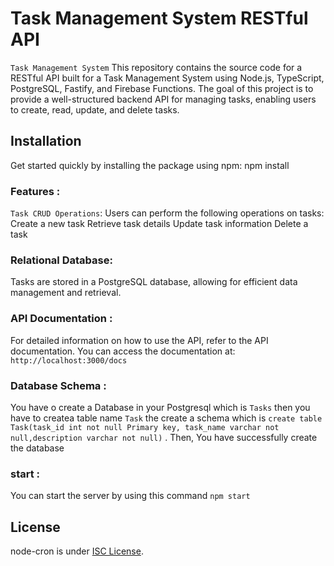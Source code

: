 # Task Management System RESTful API


`Task Management System` This repository contains the source code for a RESTful API built for a Task Management System using Node.js, TypeScript, PostgreSQL, Fastify, and Firebase Functions. The goal of this project is to provide a well-structured backend API for managing tasks, enabling users to create, read, update, and delete tasks.

## Installation

Get started quickly by installing the package using npm:
npm install


### Features :
`Task CRUD Operations`: Users can perform the following operations on tasks:
Create a new task
Retrieve task details
Update task information
Delete a task


### Relational Database: 
Tasks are stored in a PostgreSQL database, allowing for efficient data management and retrieval.

### API Documentation :
For detailed information on how to use the API, refer to the API documentation. You can access the documentation at: `http://localhost:3000/docs`

### Database Schema : 
You have o create a Database in your Postgresql which is `Tasks` then you have to createa table name `Task` the create a schema which is 
`create table Task(task_id int not null Primary key, task_name varchar not null,description varchar not null)` . Then, You have successfully create the database


### start :
You can start the server by using this command `npm start`

## License
node-cron is under [ISC License](https://github.com/001Sagar/Task_Management_System/blob/master/LICENSE.md).
